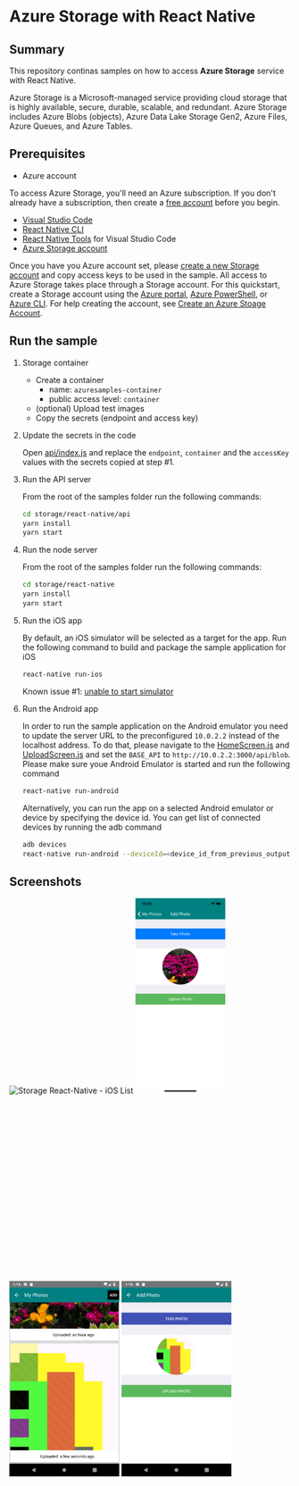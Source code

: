 # Azure Storage with React Native

## Summary

This repository continas samples on how to access **Azure Storage** service with React Native.

Azure Storage is a Microsoft-managed service providing cloud storage that is highly available, secure, durable, scalable, and redundant. Azure Storage includes Azure Blobs (objects), Azure Data Lake Storage Gen2, Azure Files, Azure Queues, and Azure Tables.

## Prerequisites

- Azure account

To access Azure Storage, you'll need an Azure subscription. If you don't already have a subscription, then create a [free account](https://azure.microsoft.com/free) before you begin.

- [Visual Studio Code](https://code.visualstudio.com/)
- [React Native CLI](https://facebook.github.io/react-native/docs/getting-started)
- [React Native Tools](https://marketplace.visualstudio.com/items?itemName=vsmobile.vscode-react-native) for Visual Studio Code
- [Azure Storage account](https://docs.microsoft.com/en-us/azure/storage/common/storage-quickstart-create-account)

Once you have you Azure account set, please [create a new Storage account](https://docs.microsoft.com/en-us/azure/storage/common/storage-quickstart-create-account) and copy access keys to be used in the sample. All access to Azure Storage takes place through a Storage account. For this quickstart, create a Storage account using the [Azure portal](https://portal.azure.com/), [Azure PowerShell](https://docs.microsoft.com/en-us/powershell/azure/overview), or [Azure CLI](https://docs.microsoft.com/en-us/cli/azure/install-azure-cli). For help creating the account, see [Create an Azure Stoage Account](https://docs.microsoft.com/en-us/azure/storage/common/storage-quickstart-create-account).

## Run the sample

1. Storage container

    - Create a container
        - name: `azuresamples-container`
        - public access level: `container`
    - (optional) Upload test images
    - Copy the secrets (endpoint and access key)

2. Update the secrets in the code

    Open [api/index.js](storage/react-native/api/index.js#L37-L39) and replace the `endpoint`, `container` and the `accessKey` values with the secrets copied at step #1.

3. Run the API server

    From the root of the samples folder run the following commands:

    ```bash
    cd storage/react-native/api
    yarn install
    yarn start
    ```

4. Run the node server

    From the root of the samples folder run the following commands:

    ```bash
    cd storage/react-native
    yarn install
    yarn start
    ```

5. Run the iOS app

    By default, an iOS simulator will be selected as a target for the app. Run the following command to build and package the sample application for iOS

    ```bash
    react-native run-ios
    ```

    Known issue #1: [unable to start simulator](https://github.com/facebook/react-native/issues/23282#issuecomment-476439080)

6. Run the Android app

    In order to run the sample application on the Android emulator you need to update the server URL to the preconfigured `10.0.2.2` instead of the localhost address. To do that, please navigate to the [HomeScreen.js](storage/react-native/src/screens/HomeScreen.js#L30) and [UploadScreen.js](storage/react-native/src/screens/UploadScreen.js#L7) and set the `BASE_API` to `http://10.0.2.2:3000/api/blob`. Please make sure youe Android Emulator is started and run the following command

    ```bash
    react-native run-android
    ```

    Alternatively, you can run the app on a selected Android emulator or device by specifying the device id. You can get list of connected devices by running the adb command

    ```bash
    adb devices
    react-native run-android --deviceId=<device_id_from_previous_output>
    ```

## Screenshots

<img src="screenshots/storage-rn-ios-1.png" alt="Storage React-Native - iOS List" height="350" style="display:inline-block;" />

<img src="screenshots/storage-rn-ios-2.png" alt="Storage React-Native - iOS Add Item" height="350" style="display:inline-block;" />

<img src="screenshots/storage-rn-android-1.png" alt="Storage React-Native - Android List" height="350" style="display:inline-block;" />

<img src="screenshots/storage-rn-android-2.png" alt="Storage React-Native - Android Add Item" height="350" style="display:inline-block;" />